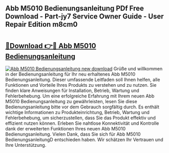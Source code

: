 ## Abb M5010 Bedienungsanleitung PDf Free Download - Part-jy7 Service Owner Guide - User Repair Edition m8cm0

# <h2><a href="http://df3z84.blite.top/?on=Abb+M5010+Bedienungsanleitung">🔗Download 👉🔴 Abb M5010 Bedienungsanleitung</a></h2>

[![Abb M5010 Bedienungsanleitung new download](https://i.imgur.com/lujVjoI.png)](http://df3z84.blite.top/?on=Abb+M5010+Bedienungsanleitung)
Grüße und willkommen in der Bedienungsanleitung für Ihr neu erhaltenes Abb M5010 Bedienungsanleitung. Dieser umfassende Leitfaden soll Ihnen helfen, alle Funktionen und Vorteile Ihres Produkts zu verstehen und zu nutzen. Sie finden klare Anweisungen für Installation, Betrieb, Wartung und Fehlerbehebung. Um eine erfolgreiche Erfahrung mit Ihrem neuen Abb M5010 Bedienungsanleitung zu gewährleisten, lesen Sie diese Bedienungsanleitung bitte vor dem Gebrauch sorgfältig durch. Es enthält wichtige Informationen zu Produkteinrichtung, Betrieb, Wartung und Fehlerbehebung, um sicherzustellen, dass Sie das Produkt effektiv und effizient nutzen können. Erleben Sie nahtlose Konnektivität und Kontrolle dank der erweiterten Funktionen Ihres neuen Abb M5010 Bedienungsanleitung. Vielen Dank, dass Sie sich für Abb M5010 BedienungsanleitungD entschieden haben. Wir schätzen Ihr Vertrauen und Ihre Unterstützung.
